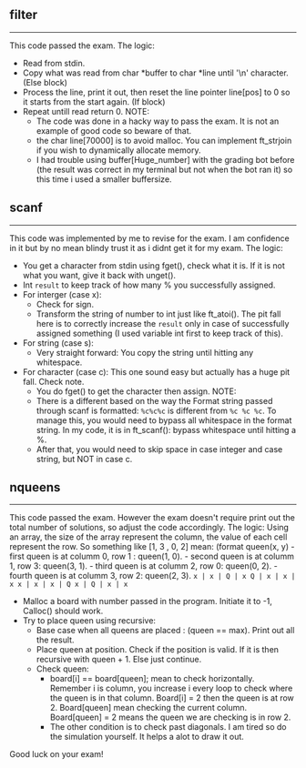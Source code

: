 ## filter
----------
This code passed the exam.
The logic:
- Read from stdin.
- Copy what was read from char *buffer to char *line until '\n' character. (Else block)
- Process the line, print it out, then reset the line pointer line[pos] to 0 so it starts from the start again. (If block)
- Repeat untill read return 0.
  NOTE:
  - The code was done in a hacky way to pass the exam. It is not an example of good code so beware of that.
  - the char line[70000] is to avoid malloc. You can implement ft_strjoin if you wish to dynamically allocate memory.
  - I had trouble using buffer[Huge_number] with the grading bot before (the result was correct in my terminal but not when the bot ran it) so this time i used a smaller buffersize.
 

## scanf
---------
This code was implemented by me to revise for the exam. I am confidence in it but by no mean blindy trust it as i didnt get it for my exam.
The logic:
- You get a character from stdin using fget(), check what it is. If it is not what you want, give it back with unget().
- Int `result` to keep track of how many % you successfully assigned. 
- For interger (case x):
    - Check for sign.
    - Transform the string of number to int just like ft_atoi(). The pit fall here is to correctly increase the `result` only in case of successfully assigned something (I used variable int first to keep track of this).
- For string (case s):
    - Very straight forward: You copy the string until hitting any whitespace.
- For character (case c): This one sound easy but actually has a huge pit fall. Check note.
    - You do fget() to get the character then assign.
  NOTE:
  - There is a different based on the way the Format string passed through scanf is formatted: `%c%c%c` is different from `%c %c %c`. To manage this, you would need to bypass all whitespace in the format string. In my code, it is in ft_scanf(): bypass whitespace until hitting a %.
  - After that, you would need to skip space in case integer and case string, but NOT in case c.


## nqueens
----------
This code passed the exam. However the exam doesn't require print out the total number of solutions, so adjust the code accordingly.
The logic: Using an array, the size of the array represent the column, the value of each cell represent the row.
           So something like [1, 3 , 0, 2] mean: (format queen(x, y)
              - first queen is at columm 0, row 1 : queen(1, 0).
              - second queen is at columm 1, row 3: queen(3, 1).
              - third queen is at columm 2, row 0: queen(0, 2).
              - fourth queen is at columm 3, row 2: queen(2, 3).
              ```
              x | x | Q | x
              Q | x | x | x
              x | x | x | Q
              x | Q | x | x
              ```

- Malloc a board with number passed in the program. Initiate it to -1, Calloc() should work.
- Try to place queen using recursive:
    - Base case when all queens are placed : (queen == max). Print out all the result.
    - Place queen at position. Check if the position is valid. If it is then recursive with queen + 1. Else just continue.
    - Check queen:
        - board[i] == board[queen]; mean to check horizontally. 
          Remember i is column, you increase i every loop to check where the queen is in that column. Board[i] = 2 then the queen is at row 2.
          Board[queen] mean checking the current column. Board[queen] = 2 means the queen we are checking is in row 2.
        - The other condition is to check past diagonals. I am tired so do the simulation yourself. It helps a alot to draw it out.

Good luck on your exam!
